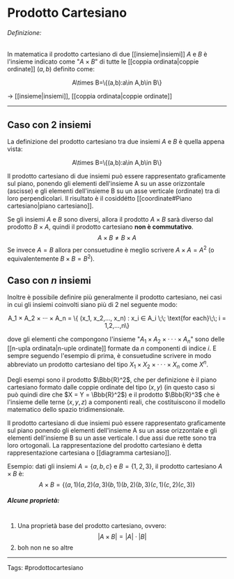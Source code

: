 # Prodotto Cartesiano
###### Definizione:
In matematica il prodotto cartesiano di due [[insieme|insiemi]] $A$ e $B$ è l'insieme indicato come "$A×B$" di tutte le [[coppia ordinata|coppie ordinate]] $(a,b)$ definito come:

<div align="center"><span class="math display">A\times B=\{(a,b):a\in A,b\in B\}</span></div>

$\rightarrow$ [[insieme|insiemi]], [[coppia ordinata|coppie ordinate]]

---
## Caso con 2 insiemi
La definizione del prodotto cartesiano tra due insiemi $A$ e $B$ è quella appena vista:
<div align="center"><span class="math display">A\times B=\{(a,b):a\in A,b\in B\}</span></div>

Il prodotto cartesiano di due insiemi può essere rappresentato graficamente sul piano, ponendo gli elementi dell'insieme A su un asse orizzontale (ascisse) e gli elementi dell'insieme B su un asse verticale (ordinate) tra di loro perpendicolari. Il risultato è il cosiddétto [[coordinate#Piano cartesiano|piano cartesiano]].

Se gli insiemi $A$ e $B$ sono diversi, allora il prodotto $A \times B$ sarà diverso dal prodotto $B \times A$, quindi il prodotto cartesiano **non è commutativo**.
$$ A \times B \neq B \times A $$
Se invece $A = B$  allora per consuetudine è meglio scrivere $A \times A = A^2$ (o equivalentemente $B \times B = B^2$).

## Caso con _n_ insiemi
Inoltre è possibile definire più generalmente il prodotto cartesiano, nei casi in cui gli insiemi coinvolti siano più di 2 nel seguente modo:

<div align="center">
<span class="math display">A_1 × A_2 × ··· × A_n = \{ (x_1, x_2,..., x_n) : x_i ∈ A_i \;\; \text{for each}\;\; i = 1,2,...,n\}</span>
</div>

dove gli elementi che compongono l'insieme "$A_1 × A_2 × ··· × A_n$" sono delle [[n-upla ordinata|n-uple ordinate]] formate da $n$ componenti di indice $i$. E sempre seguendo l'esempio di prima, è consuetudine scrivere in modo abbreviato un prodotto cartesiano del tipo $X_1 × X_2 × ··· × X_n$ come $X^n$.

Degli esempi sono il prodotto $\Bbb{R}^2$, che per definizione è il piano cartesiano formato dalle coppie ordinate del tipo $(x,y)$  (in questo caso si può quindi dire che $X = Y = \Bbb{R}^2$) e il prodotto $\Bbb{R}^3$ che è l'insieme delle terne $(x,y,z)$ a componenti reali, che costituiscono il modello matematico dello spazio tridimensionale.









<div id="line_spacing"></div><div id="line_spacing"></div><div id="line_spacing"></div><div id="line_spacing"></div><div id="line_spacing"></div><div id="line_spacing"></div><div id="line_spacing"></div><div id="line_spacing"></div><div id="line_spacing"></div><div id="line_spacing"></div><div id="line_spacing"></div><div id="line_spacing"></div><div id="line_spacing"></div><div id="line_spacing"></div><div id="line_spacing"></div><div id="line_spacing"></div><div id="line_spacing"></div><div id="line_spacing"></div><div id="line_spacing"></div><div id="line_spacing"></div><div id="line_spacing"></div><div id="line_spacing"></div><div id="line_spacing"></div><div id="line_spacing"></div><div id="line_spacing"></div><div id="line_spacing"></div><div id="line_spacing"></div><div id="line_spacing"></div><div id="line_spacing"></div><div id="line_spacing"></div><div id="line_spacing"></div><div id="line_spacing"></div><div id="line_spacing"></div><div id="line_spacing"></div><div id="line_spacing"></div><div id="line_spacing"></div><div id="line_spacing"></div><div id="line_spacing"></div><div id="line_spacing"></div><div id="line_spacing"></div><div id="line_spacing"></div><div id="line_spacing"></div><div id="line_spacing"></div><div id="line_spacing"></div><div id="line_spacing"></div><div id="line_spacing"></div><div id="line_spacing"></div><div id="line_spacing"></div><div id="line_spacing"></div><div id="line_spacing"></div>

Il prodotto cartesiano di due insiemi può essere rappresentato graficamente sul piano ponendo gli elementi dell'insieme A su un asse orizzontale e gli elementi dell'insieme B su un asse verticale. I due assi due rette sono tra loro ortogonali. La rappresentazione del prodotto cartesiano è detta rappresentazione cartesiana o [[diagramma cartesiano]].

Esempio:
dati gli insiemi $A = \{ a,b,c \}$ e $B = \{ 1,2,3 \}$, il prodotto cartesiano $A \times B$ è:
$$A \times B = \{ (a,1)(a,2)(a,3)(b,1)(b,2)(b,3)(c,1)(c,2)(c,3)\}$$

##### Alcune proprietà: <br><br>
1. Una proprietà base del prodotto cartesiano, ovvero:
$$|A \times B| = |A| \cdot |B|$$
2. boh non ne so altre





---
Tags:
#prodottocartesiano